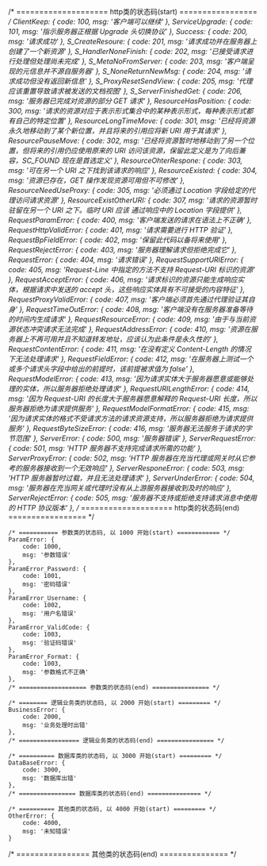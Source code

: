 /* ==================== http类的状态码(start) ================= */
    ClientKeep: {
        code: 100,
        msg: '客户端可以继续'
    },
    ServiceUpgrade: {
        code: 101,
        msg: '指示服务器正根据 Upgrade 头切换协议'
    },
    Success: {
        code: 200,
        msg: '请求成功'
    },
    S_CreateResoure: {
        code: 201,
        msg: '请求成功并在服务器上创建了一个新资源'
    },
    S_HandlerNoneFinish: {
        code: 202,
        msg: '已接受请求进行处理但处理尚未完成'
    },
    S_MetaNoFromServer: {
        code: 203,
        msg: '客户端呈现的元信息并不源自服务器'
    },
    S_NoneReturnNewMsg: {
        code: 204,
        msg: '请求成功但没有返回新信息'
    },
    S_ProxyResetSendView: {
        code: 205,
        msg: '代理应该重置导致请求被发送的文档视图'
    },
    S_ServerFinishedGet: {
        code: 206,
        msg: '服务器已完成对资源的部分 GET 请求'
    },
    ResourceHasPosition: {
        code: 300,
        msg: '请求的资源对应于表示形式集合中的某种表示形式，每种表示形式都有自己的特定位置'
    },
    ResourceLongTimeMove: {
        code: 301,
        msg: '已经将资源永久地移动到了某个新位置，并且将来的引用应将新 URI 用于其请求'
    },
    ResourcePauseMove: {
        code: 302,
        msg: '已经将资源暂时地移动到了另一个位置，但将来的引用仍应使用原来的 URI 访问该资源，保留此定义是为了向后兼容，SC_FOUND 现在是首选定义'
    },
    ResourceOhterRespone: {
        code: 303,
        msg: '可在另一个 URI 之下找到该请求的响应'
    },
    ResourceExisted: {
        code: 304,
        msg: '资源已存在，GET 操作发现资源可用但不可修改'
    },
    ResourceNeedUseProxy: {
        code: 305,
        msg: '必须通过 Location 字段给定的代理访问请求资源'
    },
    ResourceExistOtherURI: {
        code: 307,
        msg: '请求的资源暂时驻留在另一个 URI 之下。临时 URI 应该 通过响应中的 Location 字段提供'
    },
    RequestParamError: {
        code: 400,
        msg: '客户端发送的请求在语法上不正确'
    },
    RequestHttpValidError: {
        code: 401,
        msg: '请求需要进行 HTTP 验证'
    },
    RequestBpFieldError: {
        code: 402,
        msg: '保留此代码以备将来使用'
    },
    RequestRejectError: {
        code: 403,
        msg: '服务器理解请求但拒绝完成它'
    },
    RequestError: {
        code: 404,
        msg: '请求错误'
    },
    RequestSupportURIError: {
        code: 405,
        msg: 'Request-Line 中指定的方法不支持 Request-URI 标识的资源'
    },
    RequestAcceptError: {
        code: 406,
        msg: '请求标识的资源只能生成响应实体，根据请求中发送的 accept 头，这些响应实体具有不可接受的内容特征'
    },
    RequestProxyValidError: {
        code: 407,
        msg: '客户端必须首先通过代理验证其自身'
    },
    RequestTimeOutError: {
        code: 408,
        msg: '客户端没有在服务器准备等待的时间内生成请求'
    },
    RequestResourceError: {
        code: 409,
        msg: '由于与当前资源状态冲突请求无法完成'
    },
    RequestAddressError: {
        code: 410,
        msg: '资源在服务器上不再可用并且不知道转发地址，应该认为此条件是永久性的'
    },
    RequestContentError: {
        code: 411,
        msg: '在没有定义 Content-Length 的情况下无法处理请求'
    },
    RequestFieldError: {
        code: 412,
        msg: '在服务器上测试一个或多个请求头字段中给出的前提时，该前提被求值为 false'
    },
    RequestModelError: {
        code: 413,
        msg: '因为请求实体大于服务器愿意或能够处理的实体，所以服务器拒绝处理请求'
    },
    RequestURILengthError: {
        code: 414,
        msg: '因为 Request-URI 的长度大于服务器愿意解释的 Request-URI 长度，所以服务器拒绝为请求提供服务'
    },
    RequestModelFormatError: {
        code: 415,
        msg: '因为请求实体的格式不受请求方法的请求资源支持，所以服务器拒绝为请求提供服务'
    },
    RequestByteSizeError: {
        code: 416,
        msg: '服务器无法服务于请求的字节范围'
    },
    ServerError: {
        code: 500,
        msg: '服务器错误'
    },
    ServerRequestError: {
        code: 501,
        msg: 'HTTP 服务器不支持完成请求所需的功能'
    },
    ServerProxyError: {
        code: 502,
        msg: 'HTTP 服务器在充当代理或网关时从它参考的服务器接收到一个无效响应'
    },
    ServerResponeError: {
        code: 503,
        msg: 'HTTP 服务器暂时过载，并且无法处理请求'
    },
    ServerUnderError: {
        code: 504,
        msg: '服务器在充当网关或代理时没有从上游服务器接收到及时的响应'
    },
    ServerRejectError: {
        code: 505,
        msg: '服务器不支持或拒绝支持请求消息中使用的 HTTP 协议版本'
    },
    /* ==================== http类的状态码(end) ================= */

    /* =========== 参数类的状态码, 以 1000 开始(start) ============ */
    ParamError: {
        code: 1000,
        msg: '参数错误'
    },
    ParamError_Password: {
        code: 1001,
        msg: '密码错误'
    },
    ParamError_Username: {
        code: 1002,
        msg: '用户名错误'
    },
    ParamError_ValidCode: {
        code: 1003,
        msg: '验证码错误'
    },
    ParamError_Format: {
        code: 1003,
        msg: '参数格式不正确'
    },
    /* =================== 参数类的状态码(end) ================ */

    /* ======== 逻辑业务类的状态码, 以 2000 开始(start) ========= */
    BusinessError: {
        code: 2000,
        msg: '业务处理时出错'
    },
    /* ================= 逻辑业务类的状态码(end) ================ */

    /* ========== 数据库类的状态码, 以 3000 开始(start) ========= */
    DataBaseError: {
        code: 3000,
        msg: '数据库出错'
    },
    /* ================ 数据库类的状态码(end) =============== */

    /* ========== 其他类的状态码, 以 4000 开始(start) ========= */
    OtherError: {
        code: 4000,
        msg: '未知错误'
    }
/* ================ 其他类的状态码(end) =============== */